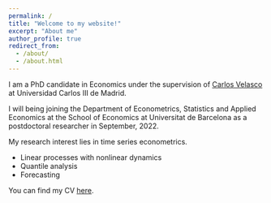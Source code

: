 ```yaml
---
permalink: /
title: "Welcome to my website!"
excerpt: "About me"
author_profile: true
redirect_from: 
  - /about/
  - /about.html
---
```

I am a PhD candidate in Economics under the supervision of <a href="http://economics.uc3m.es/personal/carlos-velasco/">Carlos Velasco</a> at Universidad Carlos III de Madrid. 

I will being joining the Department of Econometrics, Statistics and Applied Economics at the School of
Economics at Universitat de Barcelona as a postdoctoral researcher in September, 2022.    

My research interest lies in time series econometrics.
 * Linear processes with nonlinear dynamics
 * Quantile analysis
 * Forecasting 


You can find my CV <a href="https://drive.google.com/file/d/1lEi316__6nvKnv-5XCUvBZk3t5Tg4MUz/view?usp=sharing">here</a>.
